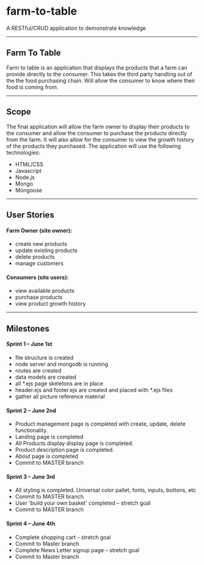 # farm-to-table
A RESTful/CRUD application to demonstrate knowledge
<hr>
<h2>Farm To Table</h2>
Farm to table is an application that displays the products that a farm can provide directly to the 	consumer. This takes the third party handling out of the the food purchasing chain. Will allow the consumer to know where their food is coming from.
<hr>
<h2>Scope</h2>
The final application will allow the farm owner to display their products to the consumer and allow the consumer to purchase the products directly from the farm. It will also allow for the consumer to view the growth history of the products they purchased. The application will use the following technologies:
<ul>
  <li>HTML/CSS</li>
  <li>Javascript</li>
  <li>Node.js</li>
  <li>Mongo</li>
  <li>Mongoose</li>
</ul>
<hr>
<h2>User Stories</h2>
  <h4>Farm Owner (site owner):</h4>
  <ul>
    <li>create new products</li>
    <li>update existing products</li>
    <li>delete products</li>
    <li>manage customers</li>
  </ul>
  <h4>Consumers (site users):</h4>
  <ul>
    <li>view available products</li>
    <li>purchase products</li>
    <li>view product growth history</li>
  </ul>
<hr>
<h2>Milestones</h2>
  <h4>Sprint 1 – June 1st</h4>
  <ul>
    <li>file structure is created</li>
    <li>node server and mongodb is running</li>
    <li>routes are created</li>
    <li>data models are created</li>
    <li>all *.ejs page skeletons are in place</li>
    <li>header.ejs and footer.ejs are created and placed with *.ejs files</li>
    <li>gather all picture reference material</li>
  </ul>
  <h4>Sprint 2 – June 2nd</h4>
  <ul>
    <li>Product management page is completed with create, update, delete functionality.</li>
    <li>Landing page is completed</li>
    <li>All Products display display page is completed.</li>
    <li>Product description page is completed.</li>
    <li>About page is completed</li>
    <li>Commit to MASTER branch</li>
  </ul>
  <h4>Sprint 3 – June 3rd </h4>
  <ul>
    <li>All styling is completed.  Universal color pallet, fonts, inputs, buttons, etc</li>
    <li>Commit to MASTER branch</li>
    <li>User 'build your own basket' completed – stretch goal</li>
    <li>Commit to MASTER branch</li>
  </ul>
  <h4>Sprint 4 – June 4th </h4>
  <ul>
    <li>Complete shopping cart - stretch goal</li>
    <li>Commit to Master branch</li>
    <li>Complete News Letter signup page – stretch goal</li>
    <li>Commit to Master branch</li>
  </ul>
